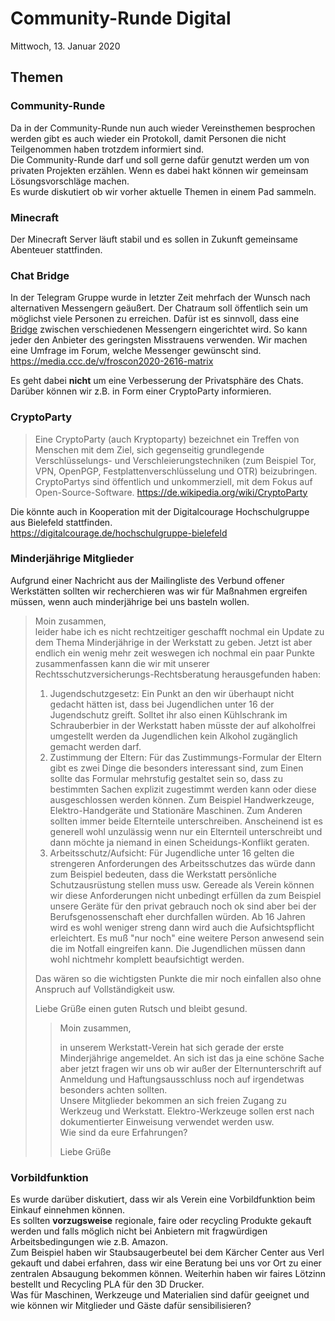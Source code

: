 # Community-Runde Digital
Mittwoch, 13. Januar 2020

## Themen

### Community-Runde
Da in der Community-Runde nun auch wieder Vereinsthemen besprochen werden gibt es auch wieder ein Protokoll, damit Personen die nicht Teilgenommen haben trotzdem informiert sind.  
Die Community-Runde darf und soll gerne dafür genutzt werden um von privaten Projekten erzählen. Wenn es dabei hakt können wir gemeinsam Lösungsvorschläge machen.  
Es wurde diskutiert ob wir vorher aktuelle Themen in einem Pad sammeln.

### Minecraft
Der Minecraft Server läuft stabil und es sollen in Zukunft gemeinsame Abenteuer stattfinden.

### Chat Bridge
In der Telegram Gruppe wurde in letzter Zeit mehrfach der Wunsch nach alternativen Messengern geäußert. Der Chatraum soll öffentlich sein um möglichst viele Personen zu erreichen. Dafür ist es sinnvoll, dass eine [Bridge](https://matrix.org/bridges/) zwischen verschiedenen Messengern eingerichtet wird. So kann jeder den Anbieter des geringsten Misstrauens verwenden. Wir machen eine Umfrage im Forum, welche Messenger gewünscht sind.  
https://media.ccc.de/v/froscon2020-2616-matrix


Es geht dabei **nicht** um eine Verbesserung der Privatsphäre des Chats. Darüber können wir z.B. in Form einer CryptoParty informieren.

### CryptoParty
> Eine CryptoParty (auch Kryptoparty) bezeichnet ein Treffen von Menschen mit dem Ziel, sich gegenseitig grundlegende Verschlüsselungs- und Verschleierungstechniken (zum Beispiel Tor, VPN, OpenPGP, Festplattenverschlüsselung und OTR) beizubringen. CryptoPartys sind öffentlich und unkommerziell, mit dem Fokus auf Open-Source-Software.
https://de.wikipedia.org/wiki/CryptoParty

Die könnte auch in Kooperation mit der Digitalcourage Hochschulgruppe aus Bielefeld stattfinden.  
https://digitalcourage.de/hochschulgruppe-bielefeld

### Minderjährige Mitglieder
Aufgrund einer Nachricht aus der Mailingliste des Verbund offener Werkstätten sollten wir recherchieren was wir für Maßnahmen ergreifen müssen, wenn auch minderjährige bei uns basteln wollen.

> Moin zusammen,  
> leider habe ich es nicht rechtzeitiger geschafft nochmal ein Update zu dem Thema Minderjährige in der Werkstatt zu geben. Jetzt ist aber endlich ein wenig mehr zeit weswegen ich nochmal ein paar Punkte zusammenfassen kann die wir mit unserer Rechtsschutzversicherungs-Rechtsberatung herausgefunden haben:
> 
> 1. Jugendschutzgesetz: Ein Punkt an den wir überhaupt nicht gedacht hätten ist, dass bei Jugendlichen unter 16 der Jugendschutz greift. Solltet ihr also einen Kühlschrank im Schrauberbier in der Werkstatt haben müsste der auf alkoholfrei umgestellt werden da Jugendlichen kein Alkohol zugänglich gemacht werden darf.
> 2. Zustimmung der Eltern: Für das Zustimmungs-Formular der Eltern gibt es zwei Dinge die besonders interessant sind, zum  Einen sollte das Formular mehrstufig gestaltet sein so, dass zu bestimmten Sachen explizit zugestimmt werden kann oder diese ausgeschlossen werden können. Zum Beispiel Handwerkzeuge, Elektro-Handgeräte und Stationäre Maschinen. Zum Anderen sollten immer beide Elternteile unterschreiben. Anscheinend ist es generell wohl unzulässig wenn nur ein Elternteil unterschreibt und dann möchte ja niemand in einen Scheidungs-Konflikt geraten.
> 3. Arbeitsschutz/Aufsicht: Für Jugendliche unter 16 gelten die strengeren Anforderungen des Arbeitsschutzes das würde dann zum Beispiel bedeuten, dass die Werkstatt persönliche Schutzausrüstung stellen muss usw. Gereade als Verein können wir diese Anforderungen nicht unbedingt erfüllen da zum Beispiel unsere Geräte für den privat gebrauch noch ok sind aber bei der Berufsgenossenschaft eher durchfallen würden. Ab 16 Jahren wird es wohl weniger streng dann wird auch die Aufsichtspflicht erleichtert. Es muß "nur noch" eine weitere Person anwesend sein die im Notfall eingreifen kann. Die Jugendlichen müssen dann wohl nichtmehr komplett beaufsichtigt werden.
> 
> Das wären so die wichtigsten Punkte die mir noch einfallen also ohne Anspruch auf Vollständigkeit usw.
> 
> Liebe Grüße einen guten Rutsch und bleibt gesund.
>
>> Moin zusammen,
>> 
>> in unserem Werkstatt-Verein hat sich gerade der erste Minderjährige angemeldet. An sich ist das ja eine schöne Sache aber jetzt fragen wir uns ob wir außer der Elternunterschrift auf Anmeldung und Haftungsausschluss noch auf irgendetwas besonders achten sollten.  
>> Unsere Mitglieder bekommen an sich freien Zugang zu Werkzeug und Werkstatt. Elektro-Werkzeuge sollen erst nach dokumentierter Einweisung verwendet werden usw.  
>> Wie sind da eure Erfahrungen?
>>
>> Liebe Grüße

### Vorbildfunktion
Es wurde darüber diskutiert, dass wir als Verein eine Vorbildfunktion beim Einkauf einnehmen können.  
Es sollten **vorzugsweise** regionale, faire oder recycling Produkte gekauft werden und falls möglich nicht bei Anbietern mit fragwürdigen Arbeitsbedingungen wie z.B. Amazon.  
Zum Beispiel haben wir Staubsaugerbeutel bei dem Kärcher Center aus Verl gekauft und dabei erfahren, dass wir eine Beratung bei uns vor Ort zu einer zentralen Absaugung bekommen können. Weiterhin haben wir faires Lötzinn bestellt und Recycling PLA für den 3D Drucker.  
Was für Maschinen, Werkzeuge und Materialien sind dafür geeignet und wie können wir Mitglieder und Gäste dafür sensibilisieren?